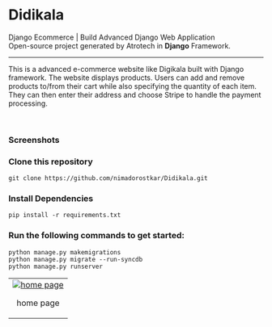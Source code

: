 # Didikala

Django Ecommerce | Build Advanced Django Web Application
<br>
Open-source project generated by Atrotech in **Django** Framework.

<hr>

This is a advanced e-commerce website like Digikala built with Django framework.
The website displays products. Users can add and remove products to/from their cart while also specifying the quantity of each item. They can then enter their address and choose Stripe to handle the payment processing.

<br>

### Screenshots

<table>
  <tr>
  <td align="center">
      <a href="">
        <img src="" alt="home page">
      </a>
      <br />
      <p>home page</p>
    </td>
  </tr>

### Clone this repository

```
git clone https://github.com/nimadorostkar/Didikala.git
```

### Install Dependencies
```
pip install -r requirements.txt

```
### Run the following commands to get started:

```
python manage.py makemigrations
python manage.py migrate --run-syncdb
python manage.py runserver
```
